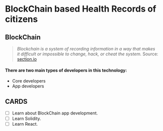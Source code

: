 # BlockChain based Health Records of citizens
## BlockChain
> *Blockchain is a system of recording information in a way that makes it difficult or impossible to change, hack, or cheat the system.*
 Source: [section.io](https://www.section.io/engineering-education/the-complete-roadmap-to-blockchain-development/)
#### There are two main types of developers in this technology:</h4>
- Core developers
- App developers

## CARDS
- [ ] Learn about BlockChain app development.
- [ ] Learn Solidity.
- [ ] Learn React.
